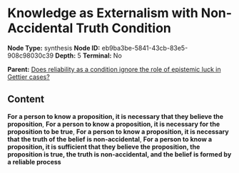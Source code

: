 # Knowledge as Externalism with Non-Accidental Truth Condition

**Node Type:** synthesis
**Node ID:** eb9ba3be-5841-43cb-83e5-908c98030c39
**Depth:** 5
**Terminal:** No

**Parent:** [Does reliability as a condition ignore the role of epistemic luck in Gettier cases?](does-reliability-as-a-condition-ignore-the-role-of-epistemic-luck-in-gettier-cases-antithesis-4d1a869e-7411-4b63-8730-50667b3c5026.md)

## Content

**For a person to know a proposition, it is necessary that they believe the proposition**, **For a person to know a proposition, it is necessary for the proposition to be true**, **For a person to know a proposition, it is necessary that the truth of the belief is non-accidental**, **For a person to know a proposition, it is sufficient that they believe the proposition, the proposition is true, the truth is non-accidental, and the belief is formed by a reliable process**
